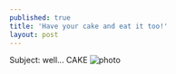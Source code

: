 ```yaml
---
published: true
title: 'Have your cake and eat it too!'
layout: post
---
```

Subject: well... CAKE
![photo](http://res.cloudinary.com/dijs-design/image/upload/v1449355420/haveyourcake_fapfs1.jpg)